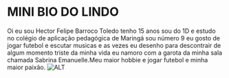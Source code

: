 # MINI BIO DO LINDO
Oi eu sou Hector Felipe Barroco Toledo tenho 15 anos sou do 1D e estudo no colégio de aplicação pedagógica de Maringá sou número 9 eu gosto de jogar futebol e escutar musicas e as vezes eu desenho para descontrair de algum momento triste da minha vida
eu namoro com a garota da minha sala chamada Sabrina Emanuelle.Meu maior hobbie e jogar futebol e minha maior paixão.
![ALT](https://einvestidor.estadao.com.br/wp-content/uploads/2020/04/neymar-paris-germain_290420201704.jpg)



